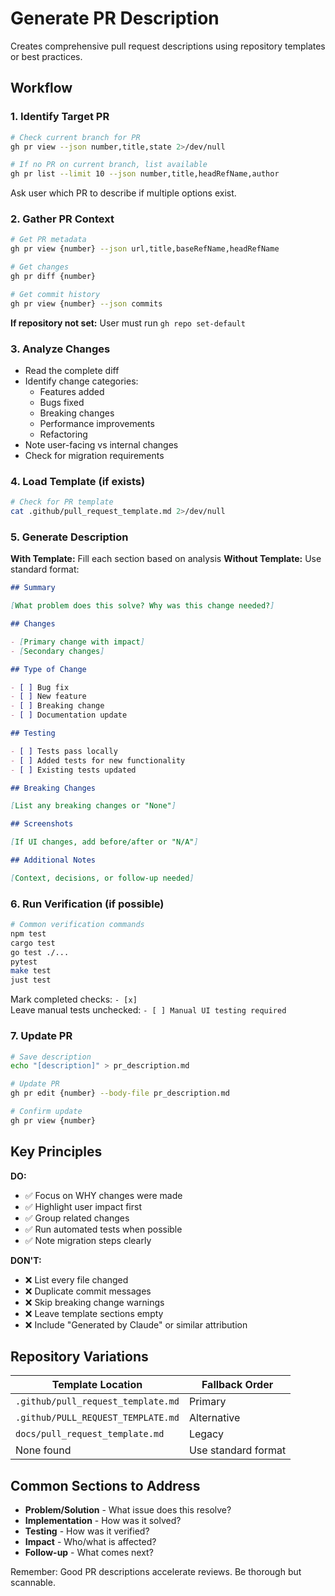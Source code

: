 # Generate PR Description

Creates comprehensive pull request descriptions using repository templates or best practices.

## Workflow

### 1. Identify Target PR

```bash
# Check current branch for PR
gh pr view --json number,title,state 2>/dev/null

# If no PR on current branch, list available
gh pr list --limit 10 --json number,title,headRefName,author
```

Ask user which PR to describe if multiple options exist.

### 2. Gather PR Context

```bash
# Get PR metadata
gh pr view {number} --json url,title,baseRefName,headRefName

# Get changes
gh pr diff {number}

# Get commit history
gh pr view {number} --json commits
```

**If repository not set:** User must run `gh repo set-default`

### 3. Analyze Changes

- Read the complete diff
- Identify change categories:
  - Features added
  - Bugs fixed
  - Breaking changes
  - Performance improvements
  - Refactoring
- Note user-facing vs internal changes
- Check for migration requirements

### 4. Load Template (if exists)

```bash
# Check for PR template
cat .github/pull_request_template.md 2>/dev/null
```

### 5. Generate Description

**With Template:** Fill each section based on analysis
**Without Template:** Use standard format:

```markdown
## Summary

[What problem does this solve? Why was this change needed?]

## Changes

- [Primary change with impact]
- [Secondary changes]

## Type of Change

- [ ] Bug fix
- [ ] New feature
- [ ] Breaking change
- [ ] Documentation update

## Testing

- [ ] Tests pass locally
- [ ] Added tests for new functionality
- [ ] Existing tests updated

## Breaking Changes

[List any breaking changes or "None"]

## Screenshots

[If UI changes, add before/after or "N/A"]

## Additional Notes

[Context, decisions, or follow-up needed]
```

### 6. Run Verification (if possible)

```bash
# Common verification commands
npm test
cargo test
go test ./...
pytest
make test
just test
```

Mark completed checks: `- [x]`  
Leave manual tests unchecked: `- [ ] Manual UI testing required`

### 7. Update PR

```bash
# Save description
echo "[description]" > pr_description.md

# Update PR
gh pr edit {number} --body-file pr_description.md

# Confirm update
gh pr view {number}
```

## Key Principles

**DO:**

- ✅ Focus on WHY changes were made
- ✅ Highlight user impact first
- ✅ Group related changes
- ✅ Run automated tests when possible
- ✅ Note migration steps clearly

**DON'T:**

- ❌ List every file changed
- ❌ Duplicate commit messages
- ❌ Skip breaking change warnings
- ❌ Leave template sections empty
- ❌ Include "Generated by Claude" or similar attribution

## Repository Variations

| Template Location                  | Fallback Order      |
| ---------------------------------- | ------------------- |
| `.github/pull_request_template.md` | Primary             |
| `.github/PULL_REQUEST_TEMPLATE.md` | Alternative         |
| `docs/pull_request_template.md`    | Legacy              |
| None found                         | Use standard format |

## Common Sections to Address

- **Problem/Solution** - What issue does this resolve?
- **Implementation** - How was it solved?
- **Testing** - How was it verified?
- **Impact** - Who/what is affected?
- **Follow-up** - What comes next?

Remember: Good PR descriptions accelerate reviews. Be thorough but scannable.
